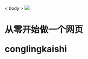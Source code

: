 <!DOCTYPE html>
<html>
<head>
	<title></title>
</head>
<  body >
	<img src= "psb.jpg">
	<H1>从零开始做一个网页</ H1>
	<p>conglingkaishi</p>
</body>
</html>
